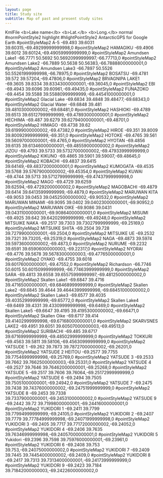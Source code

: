 ```yaml
---
layout: page
title: Study site
subtitle: Map of past and present study sites 
---
```

<?xml version="1.0" encoding="UTF-8"?>
<kml xmlns="http://www.opengis.net/kml/2.2" xmlns:gx="http://www.google.com/kml/ext/2.2" xmlns:kml="http://www.opengis.net/kml/2.2" xmlns:atom="http://www.w3.org/2005/Atom">
<Document>
	<name>KmlFile</name>
	<Schema name="AntarcticGPS for Google Earth" id="S_AntarcticGPS_for_Google_Earth_SDD0">
		<SimpleField type="string" name="Lake_name"><displayName>&lt;b&gt;Lake name&lt;/b&gt;</displayName>
</SimpleField>
		<SimpleField type="double" name="Lat_"><displayName>&lt;b&gt;Lat.&lt;/b&gt;</displayName>
</SimpleField>
		<SimpleField type="double" name="Long_"><displayName>&lt;b&gt;Long.&lt;/b&gt;</displayName>
</SimpleField>
	</Schema>
	<Style id="hlightPointStyle2">
		<IconStyle>
			<Icon>
				<href>http://maps.google.com/mapfiles/kml/shapes/placemark_circle_highlight.png</href>
			</Icon>
		</IconStyle>
		<BalloonStyle>
			<text><![CDATA[<table border="0">
  <tr><td><b>Lake name</b></td><td>$[AntarcticGPS for Google Earth/Lake_name]</td></tr>
  <tr><td><b>Lat.</b></td><td>$[AntarcticGPS for Google Earth/Lat_]</td></tr>
  <tr><td><b>Long.</b></td><td>$[AntarcticGPS for Google Earth/Long_]</td></tr>
</table>]]></text>
		</BalloonStyle>
	</Style>
	<Style id="normPointStyle2">
		<IconStyle>
			<Icon>
				<href>http://maps.google.com/mapfiles/kml/shapes/placemark_circle.png</href>
			</Icon>
		</IconStyle>
		<BalloonStyle>
			<text><![CDATA[<table border="0">
  <tr><td><b>Lake name</b></td><td>$[AntarcticGPS for Google Earth/Lake_name]</td></tr>
  <tr><td><b>Lat.</b></td><td>$[AntarcticGPS for Google Earth/Lat_]</td></tr>
  <tr><td><b>Long.</b></td><td>$[AntarcticGPS for Google Earth/Long_]</td></tr>
</table>]]></text>
		</BalloonStyle>
	</Style>
	<StyleMap id="pointStyleMap2">
		<Pair>
			<key>normal</key>
			<styleUrl>#normPointStyle2</styleUrl>
		</Pair>
		<Pair>
			<key>highlight</key>
			<styleUrl>#hlightPointStyle2</styleUrl>
		</Pair>
	</StyleMap>
	<Folder id="layer 0">
		<name>AntarcticGPS for Google Earth</name>
		<Placemark>
			<styleUrl>#pointStyleMap2</styleUrl>
			<ExtendedData>
				<SchemaData schemaUrl="#S_AntarcticGPS_for_Google_Earth_SDD0">
					<SimpleData name="Lake_name">A-5</SimpleData>
					<SimpleData name="Lat_">-69.493</SimpleData>
					<SimpleData name="Long_">39.6031</SimpleData>
				</SchemaData>
			</ExtendedData>
			<Point>
				<coordinates>39.60315,-69.49299999999998,0</coordinates>
			</Point>
		</Placemark>
		<Placemark>
			<styleUrl>#pointStyleMap2</styleUrl>
			<ExtendedData>
				<SchemaData schemaUrl="#S_AntarcticGPS_for_Google_Earth_SDD0">
					<SimpleData name="Lake_name">HAMAGIKU</SimpleData>
					<SimpleData name="Lat_">-69.4906</SimpleData>
					<SimpleData name="Long_">39.6012</SimpleData>
				</SchemaData>
			</ExtendedData>
			<Point>
				<coordinates>39.60124,-69.49059999999999,0</coordinates>
			</Point>
		</Placemark>
		<Placemark>
			<styleUrl>#pointStyleMap2</styleUrl>
			<ExtendedData>
				<SchemaData schemaUrl="#S_AntarcticGPS_for_Google_Earth_SDD0">
					<SimpleData name="Lake_name">Amundsen Lake1</SimpleData>
					<SimpleData name="Lat_">-66.7771</SimpleData>
					<SimpleData name="Long_">50.5692</SimpleData>
				</SchemaData>
			</ExtendedData>
			<Point>
				<coordinates>50.56920999999997,-66.77713,0</coordinates>
			</Point>
		</Placemark>
		<Placemark>
			<styleUrl>#pointStyleMap2</styleUrl>
			<ExtendedData>
				<SchemaData schemaUrl="#S_AntarcticGPS_for_Google_Earth_SDD0">
					<SimpleData name="Lake_name">Amundsen Lake2</SimpleData>
					<SimpleData name="Lat_">-66.7889</SimpleData>
					<SimpleData name="Long_">50.5638</SimpleData>
				</SchemaData>
			</ExtendedData>
			<Point>
				<coordinates>50.56383,-66.78888000000001,0</coordinates>
			</Point>
		</Placemark>
		<Placemark>
			<styleUrl>#pointStyleMap2</styleUrl>
			<ExtendedData>
				<SchemaData schemaUrl="#S_AntarcticGPS_for_Google_Earth_SDD0">
					<SimpleData name="Lake_name">Amundsen Lake3</SimpleData>
					<SimpleData name="Lat_">-66.7897</SimpleData>
					<SimpleData name="Long_">50.5526</SimpleData>
				</SchemaData>
			</ExtendedData>
			<Point>
				<coordinates>50.55261999999998,-66.78975,0</coordinates>
			</Point>
		</Placemark>
		<Placemark>
			<styleUrl>#pointStyleMap2</styleUrl>
			<ExtendedData>
				<SchemaData schemaUrl="#S_AntarcticGPS_for_Google_Earth_SDD0">
					<SimpleData name="Lake_name">BOSATSU</SimpleData>
					<SimpleData name="Lat_">-69.4781</SimpleData>
					<SimpleData name="Long_">39.572</SimpleData>
				</SchemaData>
			</ExtendedData>
			<Point>
				<coordinates>39.57204,-69.47806,0</coordinates>
			</Point>
		</Placemark>
		<Placemark>
			<styleUrl>#pointStyleMap2</styleUrl>
			<ExtendedData>
				<SchemaData schemaUrl="#S_AntarcticGPS_for_Google_Earth_SDD0">
					<SimpleData name="Lake_name">BRVAGNIPA LAKE1</SimpleData>
					<SimpleData name="Lat_">-69.3605</SimpleData>
					<SimpleData name="Long_">39.8334</SimpleData>
				</SchemaData>
			</ExtendedData>
			<Point>
				<coordinates>39.83343000000001,-69.36045,0</coordinates>
			</Point>
		</Placemark>
		<Placemark>
			<styleUrl>#pointStyleMap2</styleUrl>
			<ExtendedData>
				<SchemaData schemaUrl="#S_AntarcticGPS_for_Google_Earth_SDD0">
					<SimpleData name="Lake_name">EBI</SimpleData>
					<SimpleData name="Lat_">-69.4943</SimpleData>
					<SimpleData name="Long_">39.6096</SimpleData>
				</SchemaData>
			</ExtendedData>
			<Point>
				<coordinates>39.60961,-69.49435,0</coordinates>
			</Point>
		</Placemark>
		<Placemark>
			<styleUrl>#pointStyleMap2</styleUrl>
			<ExtendedData>
				<SchemaData schemaUrl="#S_AntarcticGPS_for_Google_Earth_SDD0">
					<SimpleData name="Lake_name">FUNAZOKO</SimpleData>
					<SimpleData name="Lat_">-69.4454</SimpleData>
					<SimpleData name="Long_">39.5588</SimpleData>
				</SchemaData>
			</ExtendedData>
			<Point>
				<coordinates>39.55880999999999,-69.44541000000001,0</coordinates>
			</Point>
		</Placemark>
		<Placemark>
			<styleUrl>#pointStyleMap2</styleUrl>
			<ExtendedData>
				<SchemaData schemaUrl="#S_AntarcticGPS_for_Google_Earth_SDD0">
					<SimpleData name="Lake_name">Glacial Lake</SimpleData>
					<SimpleData name="Lat_">-69.6834</SimpleData>
					<SimpleData name="Long_">39.4848</SimpleData>
				</SchemaData>
			</ExtendedData>
			<Point>
				<coordinates>39.48477,-69.68343,0</coordinates>
			</Point>
		</Placemark>
		<Placemark>
			<styleUrl>#pointStyleMap2</styleUrl>
			<ExtendedData>
				<SchemaData schemaUrl="#S_AntarcticGPS_for_Google_Earth_SDD0">
					<SimpleData name="Lake_name">Glacial Water</SimpleData>
					<SimpleData name="Lat_">-69.6848</SimpleData>
					<SimpleData name="Long_">39.481</SimpleData>
				</SchemaData>
			</ExtendedData>
			<Point>
				<coordinates>39.48103000000002,-69.68481,0</coordinates>
			</Point>
		</Placemark>
		<Placemark>
			<styleUrl>#pointStyleMap2</styleUrl>
			<ExtendedData>
				<SchemaData schemaUrl="#S_AntarcticGPS_for_Google_Earth_SDD0">
					<SimpleData name="Lake_name">HASHIOKI</SimpleData>
					<SimpleData name="Lat_">-69.4789</SimpleData>
					<SimpleData name="Long_">39.6513</SimpleData>
				</SchemaData>
			</ExtendedData>
			<Point>
				<coordinates>39.65127999999999,-69.47893000000001,0</coordinates>
			</Point>
		</Placemark>
		<Placemark>
			<styleUrl>#pointStyleMap2</styleUrl>
			<ExtendedData>
				<SchemaData schemaUrl="#S_AntarcticGPS_for_Google_Earth_SDD0">
					<SimpleData name="Lake_name">HECHIMA</SimpleData>
					<SimpleData name="Lat_">-69.487</SimpleData>
					<SimpleData name="Long_">39.6279</SimpleData>
				</SchemaData>
			</ExtendedData>
			<Point>
				<coordinates>39.62794000000001,-69.48701,0</coordinates>
			</Point>
		</Placemark>
		<Placemark>
			<styleUrl>#pointStyleMap2</styleUrl>
			<ExtendedData>
				<SchemaData schemaUrl="#S_AntarcticGPS_for_Google_Earth_SDD0">
					<SimpleData name="Lake_name">HIMAGO</SimpleData>
					<SimpleData name="Lat_">-69.4738</SimpleData>
					<SimpleData name="Long_">39.62</SimpleData>
				</SchemaData>
			</ExtendedData>
			<Point>
				<coordinates>39.61999000000002,-69.47382,0</coordinates>
			</Point>
		</Placemark>
		<Placemark>
			<styleUrl>#pointStyleMap2</styleUrl>
			<ExtendedData>
				<SchemaData schemaUrl="#S_AntarcticGPS_for_Google_Earth_SDD0">
					<SimpleData name="Lake_name">HIROE</SimpleData>
					<SimpleData name="Lat_">-69.351</SimpleData>
					<SimpleData name="Long_">39.8009</SimpleData>
				</SchemaData>
			</ExtendedData>
			<Point>
				<coordinates>39.80092999999999,-69.351,0</coordinates>
			</Point>
		</Placemark>
		<Placemark>
			<styleUrl>#pointStyleMap2</styleUrl>
			<ExtendedData>
				<SchemaData schemaUrl="#S_AntarcticGPS_for_Google_Earth_SDD0">
					<SimpleData name="Lake_name">HOTOKE</SimpleData>
					<SimpleData name="Lat_">-69.4765</SimpleData>
					<SimpleData name="Long_">39.561</SimpleData>
				</SchemaData>
			</ExtendedData>
			<Point>
				<coordinates>39.56097000000001,-69.4765,0</coordinates>
			</Point>
		</Placemark>
		<Placemark>
			<styleUrl>#pointStyleMap2</styleUrl>
			<ExtendedData>
				<SchemaData schemaUrl="#S_AntarcticGPS_for_Google_Earth_SDD0">
					<SimpleData name="Lake_name">HYOTAN</SimpleData>
					<SimpleData name="Lat_">-69.4856</SimpleData>
					<SimpleData name="Long_">39.6135</SimpleData>
				</SchemaData>
			</ExtendedData>
			<Point>
				<coordinates>39.61346000000001,-69.48559000000002,0</coordinates>
			</Point>
		</Placemark>
		<Placemark>
			<styleUrl>#pointStyleMap2</styleUrl>
			<ExtendedData>
				<SchemaData schemaUrl="#S_AntarcticGPS_for_Google_Earth_SDD0">
					<SimpleData name="Lake_name">JIZOU</SimpleData>
					<SimpleData name="Lat_">-69.4793</SimpleData>
					<SimpleData name="Long_">39.5733</SimpleData>
				</SchemaData>
			</ExtendedData>
			<Point>
				<coordinates>39.57327000000002,-69.47933999999999,0</coordinates>
			</Point>
		</Placemark>
		<Placemark>
			<styleUrl>#pointStyleMap2</styleUrl>
			<ExtendedData>
				<SchemaData schemaUrl="#S_AntarcticGPS_for_Google_Earth_SDD0">
					<SimpleData name="Lake_name">KIKUNO</SimpleData>
					<SimpleData name="Lat_">-69.4865</SimpleData>
					<SimpleData name="Long_">39.5901</SimpleData>
				</SchemaData>
			</ExtendedData>
			<Point>
				<coordinates>39.59007,-69.48645,0</coordinates>
			</Point>
		</Placemark>
		<Placemark>
			<styleUrl>#pointStyleMap2</styleUrl>
			<ExtendedData>
				<SchemaData schemaUrl="#S_AntarcticGPS_for_Google_Earth_SDD0">
					<SimpleData name="Lake_name">KOBACHI</SimpleData>
					<SimpleData name="Lat_">-69.4837</SimpleData>
					<SimpleData name="Long_">39.6415</SimpleData>
				</SchemaData>
			</ExtendedData>
			<Point>
				<coordinates>39.64149,-69.48372000000001,0</coordinates>
			</Point>
		</Placemark>
		<Placemark>
			<styleUrl>#pointStyleMap2</styleUrl>
			<ExtendedData>
				<SchemaData schemaUrl="#S_AntarcticGPS_for_Google_Earth_SDD0">
					<SimpleData name="Lake_name">KUMOGATA</SimpleData>
					<SimpleData name="Lat_">-69.4535</SimpleData>
					<SimpleData name="Long_">39.5768</SimpleData>
				</SchemaData>
			</ExtendedData>
			<Point>
				<coordinates>39.57679000000002,-69.45354,0</coordinates>
			</Point>
		</Placemark>
		<Placemark>
			<styleUrl>#pointStyleMap2</styleUrl>
			<ExtendedData>
				<SchemaData schemaUrl="#S_AntarcticGPS_for_Google_Earth_SDD0">
					<SimpleData name="Lake_name">KUWAI</SimpleData>
					<SimpleData name="Lat_">-69.4744</SimpleData>
					<SimpleData name="Long_">39.5713</SimpleData>
				</SchemaData>
			</ExtendedData>
			<Point>
				<coordinates>39.57127999999999,-69.47437999999998,0</coordinates>
			</Point>
		</Placemark>
		<Placemark>
			<styleUrl>#pointStyleMap2</styleUrl>
			<ExtendedData>
				<SchemaData schemaUrl="#S_AntarcticGPS_for_Google_Earth_SDD0">
					<SimpleData name="Lake_name">MAGO</SimpleData>
					<SimpleData name="Lat_">-69.4729</SimpleData>
					<SimpleData name="Long_">39.6259</SimpleData>
				</SchemaData>
			</ExtendedData>
			<Point>
				<coordinates>39.62594,-69.47292000000002,0</coordinates>
			</Point>
		</Placemark>
		<Placemark>
			<styleUrl>#pointStyleMap2</styleUrl>
			<ExtendedData>
				<SchemaData schemaUrl="#S_AntarcticGPS_for_Google_Earth_SDD0">
					<SimpleData name="Lake_name">MAGOBACHI</SimpleData>
					<SimpleData name="Lat_">-69.4879</SimpleData>
					<SimpleData name="Long_">39.6414</SimpleData>
				</SchemaData>
			</ExtendedData>
			<Point>
				<coordinates>39.64135999999999,-69.4879,0</coordinates>
			</Point>
		</Placemark>
		<Placemark>
			<styleUrl>#pointStyleMap2</styleUrl>
			<ExtendedData>
				<SchemaData schemaUrl="#S_AntarcticGPS_for_Google_Earth_SDD0">
					<SimpleData name="Lake_name">MARUWAN KITA</SimpleData>
					<SimpleData name="Lat_">-69.9053</SimpleData>
					<SimpleData name="Long_">39.0453</SimpleData>
				</SchemaData>
			</ExtendedData>
			<Point>
				<coordinates>39.04525000000002,-69.90532,0</coordinates>
			</Point>
		</Placemark>
		<Placemark>
			<styleUrl>#pointStyleMap2</styleUrl>
			<ExtendedData>
				<SchemaData schemaUrl="#S_AntarcticGPS_for_Google_Earth_SDD0">
					<SimpleData name="Lake_name">MARUWAN MINAMI</SimpleData>
					<SimpleData name="Lat_">-69.9095</SimpleData>
					<SimpleData name="Long_">39.0402</SimpleData>
				</SchemaData>
			</ExtendedData>
			<Point>
				<coordinates>39.04023000000001,-69.90952,0</coordinates>
			</Point>
		</Placemark>
		<Placemark>
			<styleUrl>#pointStyleMap2</styleUrl>
			<ExtendedData>
				<SchemaData schemaUrl="#S_AntarcticGPS_for_Google_Earth_SDD0">
					<SimpleData name="Lake_name">MARUWAN OIKE</SimpleData>
					<SimpleData name="Lat_">-69.9086</SimpleData>
					<SimpleData name="Long_">39.0431</SimpleData>
				</SchemaData>
			</ExtendedData>
			<Point>
				<coordinates>39.04311000000001,-69.90864000000001,0</coordinates>
			</Point>
		</Placemark>
		<Placemark>
			<styleUrl>#pointStyleMap2</styleUrl>
			<ExtendedData>
				<SchemaData schemaUrl="#S_AntarcticGPS_for_Google_Earth_SDD0">
					<SimpleData name="Lake_name">MISUMI</SimpleData>
					<SimpleData name="Lat_">-69.4925</SimpleData>
					<SimpleData name="Long_">39.642</SimpleData>
				</SchemaData>
			</ExtendedData>
			<Point>
				<coordinates>39.64202999999999,-69.49248,0</coordinates>
			</Point>
		</Placemark>
		<Placemark>
			<styleUrl>#pointStyleMap2</styleUrl>
			<ExtendedData>
				<SchemaData schemaUrl="#S_AntarcticGPS_for_Google_Earth_SDD0">
					<SimpleData name="Lake_name">MITSUIKE NAKA</SimpleData>
					<SimpleData name="Lat_">-69.2517</SimpleData>
					<SimpleData name="Long_">39.7303</SimpleData>
				</SchemaData>
			</ExtendedData>
			<Point>
				<coordinates>39.73027999999999,-69.25169,0</coordinates>
			</Point>
		</Placemark>
		<Placemark>
			<styleUrl>#pointStyleMap2</styleUrl>
			<ExtendedData>
				<SchemaData schemaUrl="#S_AntarcticGPS_for_Google_Earth_SDD0">
					<SimpleData name="Lake_name">MITSUIKE SHITA</SimpleData>
					<SimpleData name="Lat_">-69.2504</SimpleData>
					<SimpleData name="Long_">39.728</SimpleData>
				</SchemaData>
			</ExtendedData>
			<Point>
				<coordinates>39.72799000000001,-69.2504,0</coordinates>
			</Point>
		</Placemark>
		<Placemark>
			<styleUrl>#pointStyleMap2</styleUrl>
			<ExtendedData>
				<SchemaData schemaUrl="#S_AntarcticGPS_for_Google_Earth_SDD0">
					<SimpleData name="Lake_name">MITSUIKE UE</SimpleData>
					<SimpleData name="Lat_">-69.2532</SimpleData>
					<SimpleData name="Long_">39.7321</SimpleData>
				</SchemaData>
			</ExtendedData>
			<Point>
				<coordinates>39.73205,-69.25319,0</coordinates>
			</Point>
		</Placemark>
		<Placemark>
			<styleUrl>#pointStyleMap2</styleUrl>
			<ExtendedData>
				<SchemaData schemaUrl="#S_AntarcticGPS_for_Google_Earth_SDD0">
					<SimpleData name="Lake_name">NAGA</SimpleData>
					<SimpleData name="Lat_">-69.4873</SimpleData>
					<SimpleData name="Long_">39.5974</SimpleData>
				</SchemaData>
			</ExtendedData>
			<Point>
				<coordinates>39.59736000000002,-69.4873,0</coordinates>
			</Point>
		</Placemark>
		<Placemark>
			<styleUrl>#pointStyleMap2</styleUrl>
			<ExtendedData>
				<SchemaData schemaUrl="#S_AntarcticGPS_for_Google_Earth_SDD0">
					<SimpleData name="Lake_name">NURUME</SimpleData>
					<SimpleData name="Lat_">-69.2232</SimpleData>
					<SimpleData name="Long_">39.6591</SimpleData>
				</SchemaData>
			</ExtendedData>
			<Point>
				<coordinates>39.65906000000003,-69.22317,0</coordinates>
			</Point>
		</Placemark>
		<Placemark>
			<styleUrl>#pointStyleMap2</styleUrl>
			<ExtendedData>
				<SchemaData schemaUrl="#S_AntarcticGPS_for_Google_Earth_SDD0">
					<SimpleData name="Lake_name">NYORAI</SimpleData>
					<SimpleData name="Lat_">-69.4776</SimpleData>
					<SimpleData name="Long_">39.5678</SimpleData>
				</SchemaData>
			</ExtendedData>
			<Point>
				<coordinates>39.56783000000003,-69.47765000000001,0</coordinates>
			</Point>
		</Placemark>
		<Placemark>
			<styleUrl>#pointStyleMap2</styleUrl>
			<ExtendedData>
				<SchemaData schemaUrl="#S_AntarcticGPS_for_Google_Earth_SDD0">
					<SimpleData name="Lake_name">OYAKO</SimpleData>
					<SimpleData name="Lat_">-69.4755</SimpleData>
					<SimpleData name="Long_">39.6018</SimpleData>
				</SchemaData>
			</ExtendedData>
			<Point>
				<coordinates>39.60176000000001,-69.47552,0</coordinates>
			</Point>
		</Placemark>
		<Placemark>
			<styleUrl>#pointStyleMap2</styleUrl>
			<ExtendedData>
				<SchemaData schemaUrl="#S_AntarcticGPS_for_Google_Earth_SDD0">
					<SimpleData name="Lake_name">Richardson</SimpleData>
					<SimpleData name="Lat_">-66.7746</SimpleData>
					<SimpleData name="Long_">50.6015</SimpleData>
				</SchemaData>
			</ExtendedData>
			<Point>
				<coordinates>50.60150999999999,-66.77463999999999,0</coordinates>
			</Point>
		</Placemark>
		<Placemark>
			<styleUrl>#pointStyleMap2</styleUrl>
			<ExtendedData>
				<SchemaData schemaUrl="#S_AntarcticGPS_for_Google_Earth_SDD0">
					<SimpleData name="Lake_name">SARA</SimpleData>
					<SimpleData name="Lat_">-69.4813</SimpleData>
					<SimpleData name="Long_">39.6558</SimpleData>
				</SchemaData>
			</ExtendedData>
			<Point>
				<coordinates>39.65575999999997,-69.48125000000002,0</coordinates>
			</Point>
		</Placemark>
		<Placemark>
			<styleUrl>#pointStyleMap2</styleUrl>
			<ExtendedData>
				<SchemaData schemaUrl="#S_AntarcticGPS_for_Google_Earth_SDD0">
					<SimpleData name="Lake_name">Skallen Lake1</SimpleData>
					<SimpleData name="Lat_">-69.6847</SimpleData>
					<SimpleData name="Long_">39.4716</SimpleData>
				</SchemaData>
			</ExtendedData>
			<Point>
				<coordinates>39.47165000000001,-69.68468999999999,0</coordinates>
			</Point>
		</Placemark>
		<Placemark>
			<styleUrl>#pointStyleMap2</styleUrl>
			<ExtendedData>
				<SchemaData schemaUrl="#S_AntarcticGPS_for_Google_Earth_SDD0">
					<SimpleData name="Lake_name">Skallen Lake2</SimpleData>
					<SimpleData name="Lat_">-69.6845</SimpleData>
					<SimpleData name="Long_">39.4644</SimpleData>
				</SchemaData>
			</ExtendedData>
			<Point>
				<coordinates>39.46443999999998,-69.68451000000002,0</coordinates>
			</Point>
		</Placemark>
		<Placemark>
			<styleUrl>#pointStyleMap2</styleUrl>
			<ExtendedData>
				<SchemaData schemaUrl="#S_AntarcticGPS_for_Google_Earth_SDD0">
					<SimpleData name="Lake_name">Skallen Lake3</SimpleData>
					<SimpleData name="Lat_">-69.6577</SimpleData>
					<SimpleData name="Long_">39.4035</SimpleData>
				</SchemaData>
			</ExtendedData>
			<Point>
				<coordinates>39.40352999999999,-69.65772,0</coordinates>
			</Point>
		</Placemark>
		<Placemark>
			<styleUrl>#pointStyleMap2</styleUrl>
			<ExtendedData>
				<SchemaData schemaUrl="#S_AntarcticGPS_for_Google_Earth_SDD0">
					<SimpleData name="Lake_name">Skallen Lake4</SimpleData>
					<SimpleData name="Lat_">-69.6469</SimpleData>
					<SimpleData name="Long_">39.4331</SimpleData>
				</SchemaData>
			</ExtendedData>
			<Point>
				<coordinates>39.43309999999998,-69.6469,0</coordinates>
			</Point>
		</Placemark>
		<Placemark>
			<styleUrl>#pointStyleMap2</styleUrl>
			<ExtendedData>
				<SchemaData schemaUrl="#S_AntarcticGPS_for_Google_Earth_SDD0">
					<SimpleData name="Lake_name">Skallen Lake5</SimpleData>
					<SimpleData name="Lat_">-69.6647</SimpleData>
					<SimpleData name="Long_">39.4195</SimpleData>
				</SchemaData>
			</ExtendedData>
			<Point>
				<coordinates>39.41953000000002,-69.66471,0</coordinates>
			</Point>
		</Placemark>
		<Placemark>
			<styleUrl>#pointStyleMap2</styleUrl>
			<ExtendedData>
				<SchemaData schemaUrl="#S_AntarcticGPS_for_Google_Earth_SDD0">
					<SimpleData name="Lake_name">Skallen Oike</SimpleData>
					<SimpleData name="Lat_">-69.6717</SimpleData>
					<SimpleData name="Long_">39.414</SimpleData>
				</SchemaData>
			</ExtendedData>
			<Point>
				<coordinates>39.41402999999998,-69.67168000000001,0</coordinates>
			</Point>
		</Placemark>
		<Placemark>
			<styleUrl>#pointStyleMap2</styleUrl>
			<ExtendedData>
				<SchemaData schemaUrl="#S_AntarcticGPS_for_Google_Earth_SDD0">
					<SimpleData name="Lake_name">SKARVSNES LAKE2</SimpleData>
					<SimpleData name="Lat_">-69.4951</SimpleData>
					<SimpleData name="Long_">39.6051</SimpleData>
				</SchemaData>
			</ExtendedData>
			<Point>
				<coordinates>39.60507000000003,-69.49513,0</coordinates>
			</Point>
		</Placemark>
		<Placemark>
			<styleUrl>#pointStyleMap2</styleUrl>
			<ExtendedData>
				<SchemaData schemaUrl="#S_AntarcticGPS_for_Google_Earth_SDD0">
					<SimpleData name="Lake_name">SURIBACHI</SimpleData>
					<SimpleData name="Lat_">-69.485</SimpleData>
					<SimpleData name="Long_">39.6717</SimpleData>
				</SchemaData>
			</ExtendedData>
			<Point>
				<coordinates>39.67169999999999,-69.48502999999999,0</coordinates>
			</Point>
		</Placemark>
		<Placemark>
			<styleUrl>#pointStyleMap2</styleUrl>
			<ExtendedData>
				<SchemaData schemaUrl="#S_AntarcticGPS_for_Google_Earth_SDD0">
					<SimpleData name="Lake_name">TOKKURI</SimpleData>
					<SimpleData name="Lat_">-69.4563</SimpleData>
					<SimpleData name="Long_">39.5811</SimpleData>
				</SchemaData>
			</ExtendedData>
			<Point>
				<coordinates>39.58106,-69.45630999999999,0</coordinates>
			</Point>
		</Placemark>
		<Placemark>
			<styleUrl>#pointStyleMap2</styleUrl>
			<ExtendedData>
				<SchemaData schemaUrl="#S_AntarcticGPS_for_Google_Earth_SDD0">
					<SimpleData name="Lake_name">YATSUDE 1</SimpleData>
					<SimpleData name="Lat_">-69.262</SimpleData>
					<SimpleData name="Long_">39.7873</SimpleData>
				</SchemaData>
			</ExtendedData>
			<Point>
				<coordinates>39.78727000000002,-69.26201,0</coordinates>
			</Point>
		</Placemark>
		<Placemark>
			<styleUrl>#pointStyleMap2</styleUrl>
			<ExtendedData>
				<SchemaData schemaUrl="#S_AntarcticGPS_for_Google_Earth_SDD0">
					<SimpleData name="Lake_name">YATSUDE 2 HEITOU</SimpleData>
					<SimpleData name="Lat_">-69.2577</SimpleData>
					<SimpleData name="Long_">39.7755</SimpleData>
				</SchemaData>
			</ExtendedData>
			<Point>
				<coordinates>39.77546999999998,-69.25769,0</coordinates>
			</Point>
		</Placemark>
		<Placemark>
			<styleUrl>#pointStyleMap2</styleUrl>
			<ExtendedData>
				<SchemaData schemaUrl="#S_AntarcticGPS_for_Google_Earth_SDD0">
					<SimpleData name="Lake_name">YATSUDE 3</SimpleData>
					<SimpleData name="Lat_">-69.2533</SimpleData>
					<SimpleData name="Long_">39.7662</SimpleData>
				</SchemaData>
			</ExtendedData>
			<Point>
				<coordinates>39.76625000000003,-69.25331,0</coordinates>
			</Point>
		</Placemark>
		<Placemark>
			<styleUrl>#pointStyleMap2</styleUrl>
			<ExtendedData>
				<SchemaData schemaUrl="#S_AntarcticGPS_for_Google_Earth_SDD0">
					<SimpleData name="Lake_name">YATSUDE 4</SimpleData>
					<SimpleData name="Lat_">-69.2527</SimpleData>
					<SimpleData name="Long_">39.7646</SimpleData>
				</SchemaData>
			</ExtendedData>
			<Point>
				<coordinates>39.76462000000001,-69.25268,0</coordinates>
			</Point>
		</Placemark>
		<Placemark>
			<styleUrl>#pointStyleMap2</styleUrl>
			<ExtendedData>
				<SchemaData schemaUrl="#S_AntarcticGPS_for_Google_Earth_SDD0">
					<SimpleData name="Lake_name">YATSUDE 5</SimpleData>
					<SimpleData name="Lat_">-69.2517</SimpleData>
					<SimpleData name="Long_">39.7606</SimpleData>
				</SchemaData>
			</ExtendedData>
			<Point>
				<coordinates>39.76064,-69.25172999999999,0</coordinates>
			</Point>
		</Placemark>
		<Placemark>
			<styleUrl>#pointStyleMap2</styleUrl>
			<ExtendedData>
				<SchemaData schemaUrl="#S_AntarcticGPS_for_Google_Earth_SDD0">
					<SimpleData name="Lake_name">YATSUDE 6</SimpleData>
					<SimpleData name="Lat_">-69.2494</SimpleData>
					<SimpleData name="Long_">39.7505</SimpleData>
				</SchemaData>
			</ExtendedData>
			<Point>
				<coordinates>39.75051000000001,-69.24942,0</coordinates>
			</Point>
		</Placemark>
		<Placemark>
			<styleUrl>#pointStyleMap2</styleUrl>
			<ExtendedData>
				<SchemaData schemaUrl="#S_AntarcticGPS_for_Google_Earth_SDD0">
					<SimpleData name="Lake_name">YATSUDE 7</SimpleData>
					<SimpleData name="Lat_">-69.2475</SimpleData>
					<SimpleData name="Long_">39.7438</SimpleData>
				</SchemaData>
			</ExtendedData>
			<Point>
				<coordinates>39.74376000000002,-69.24751999999999,0</coordinates>
			</Point>
		</Placemark>
		<Placemark>
			<styleUrl>#pointStyleMap2</styleUrl>
			<ExtendedData>
				<SchemaData schemaUrl="#S_AntarcticGPS_for_Google_Earth_SDD0">
					<SimpleData name="Lake_name">YATSUDE 8</SimpleData>
					<SimpleData name="Lat_">-69.2453</SimpleData>
					<SimpleData name="Long_">39.7338</SimpleData>
				</SchemaData>
			</ExtendedData>
			<Point>
				<coordinates>39.73379000000001,-69.24531000000002,0</coordinates>
			</Point>
		</Placemark>
		<Placemark>
			<styleUrl>#pointStyleMap2</styleUrl>
			<ExtendedData>
				<SchemaData schemaUrl="#S_AntarcticGPS_for_Google_Earth_SDD0">
					<SimpleData name="Lake_name">YATSUDE 9</SimpleData>
					<SimpleData name="Lat_">-69.2442</SimpleData>
					<SimpleData name="Long_">39.72</SimpleData>
				</SchemaData>
			</ExtendedData>
			<Point>
				<coordinates>39.71998000000001,-69.24416000000001,0</coordinates>
			</Point>
		</Placemark>
		<Placemark>
			<styleUrl>#pointStyleMap2</styleUrl>
			<ExtendedData>
				<SchemaData schemaUrl="#S_AntarcticGPS_for_Google_Earth_SDD0">
					<SimpleData name="Lake_name">YUKIDORI 1</SimpleData>
					<SimpleData name="Lat_">-69.2411</SimpleData>
					<SimpleData name="Long_">39.7799</SimpleData>
				</SchemaData>
			</ExtendedData>
			<Point>
				<coordinates>39.77994999999999,-69.24105,0</coordinates>
			</Point>
		</Placemark>
		<Placemark>
			<styleUrl>#pointStyleMap2</styleUrl>
			<ExtendedData>
				<SchemaData schemaUrl="#S_AntarcticGPS_for_Google_Earth_SDD0">
					<SimpleData name="Lake_name">YUKIDORI 2</SimpleData>
					<SimpleData name="Lat_">-69.2407</SimpleData>
					<SimpleData name="Long_">39.7779</SimpleData>
				</SchemaData>
			</ExtendedData>
			<Point>
				<coordinates>39.77784999999998,-69.24071999999998,0</coordinates>
			</Point>
		</Placemark>
		<Placemark>
			<styleUrl>#pointStyleMap2</styleUrl>
			<ExtendedData>
				<SchemaData schemaUrl="#S_AntarcticGPS_for_Google_Earth_SDD0">
					<SimpleData name="Lake_name">YUKIDORI 3</SimpleData>
					<SimpleData name="Lat_">-69.2405</SimpleData>
					<SimpleData name="Long_">39.7717</SimpleData>
				</SchemaData>
			</ExtendedData>
			<Point>
				<coordinates>39.77172000000002,-69.24052,0</coordinates>
			</Point>
		</Placemark>
		<Placemark>
			<styleUrl>#pointStyleMap2</styleUrl>
			<ExtendedData>
				<SchemaData schemaUrl="#S_AntarcticGPS_for_Google_Earth_SDD0">
					<SimpleData name="Lake_name">YUKIDORI 4</SimpleData>
					<SimpleData name="Lat_">-69.2406</SimpleData>
					<SimpleData name="Long_">39.7635</SimpleData>
				</SchemaData>
			</ExtendedData>
			<Point>
				<coordinates>39.76346999999998,-69.24057000000001,0</coordinates>
			</Point>
		</Placemark>
		<Placemark>
			<styleUrl>#pointStyleMap2</styleUrl>
			<ExtendedData>
				<SchemaData schemaUrl="#S_AntarcticGPS_for_Google_Earth_SDD0">
					<SimpleData name="Lake_name">YUKIDORI 5 Yukidori</SimpleData>
					<SimpleData name="Lat_">-69.2396</SimpleData>
					<SimpleData name="Long_">39.7598</SimpleData>
				</SchemaData>
			</ExtendedData>
			<Point>
				<coordinates>39.75976000000001,-69.23961,0</coordinates>
			</Point>
		</Placemark>
		<Placemark>
			<styleUrl>#pointStyleMap2</styleUrl>
			<ExtendedData>
				<SchemaData schemaUrl="#S_AntarcticGPS_for_Google_Earth_SDD0">
					<SimpleData name="Lake_name">YUKIDORI 6</SimpleData>
					<SimpleData name="Lat_">-69.2408</SimpleData>
					<SimpleData name="Long_">39.753</SimpleData>
				</SchemaData>
			</ExtendedData>
			<Point>
				<coordinates>39.753,-69.24075000000002,0</coordinates>
			</Point>
		</Placemark>
		<Placemark>
			<styleUrl>#pointStyleMap2</styleUrl>
			<ExtendedData>
				<SchemaData schemaUrl="#S_AntarcticGPS_for_Google_Earth_SDD0">
					<SimpleData name="Lake_name">YUKIDORI 7</SimpleData>
					<SimpleData name="Lat_">-69.2409</SimpleData>
					<SimpleData name="Long_">39.7445</SimpleData>
				</SchemaData>
			</ExtendedData>
			<Point>
				<coordinates>39.74454000000002,-69.2409,0</coordinates>
			</Point>
		</Placemark>
		<Placemark>
			<styleUrl>#pointStyleMap2</styleUrl>
			<ExtendedData>
				<SchemaData schemaUrl="#S_AntarcticGPS_for_Google_Earth_SDD0">
					<SimpleData name="Lake_name">YUKIDORI 8</SimpleData>
					<SimpleData name="Lat_">-69.2417</SimpleData>
					<SimpleData name="Long_">39.7313</SimpleData>
				</SchemaData>
			</ExtendedData>
			<Point>
				<coordinates>39.73134000000001,-69.24173999999999,0</coordinates>
			</Point>
		</Placemark>
		<Placemark>
			<styleUrl>#pointStyleMap2</styleUrl>
			<ExtendedData>
				<SchemaData schemaUrl="#S_AntarcticGPS_for_Google_Earth_SDD0">
					<SimpleData name="Lake_name">YUKIDORI 9</SimpleData>
					<SimpleData name="Lat_">-69.2423</SimpleData>
					<SimpleData name="Long_">39.7184</SimpleData>
				</SchemaData>
			</ExtendedData>
			<Point>
				<coordinates>39.71842000000003,-69.24226000000002,0</coordinates>
			</Point>
		</Placemark>
	</Folder>
</Document>
</kml>
